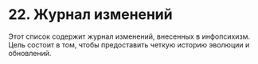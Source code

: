 # 22. Журнал изменений

Этот список содержит журнал изменений, внесенных в инфопсихизм. Цель состоит в том, чтобы предоставить четкую историю эволюции и обновлений.
